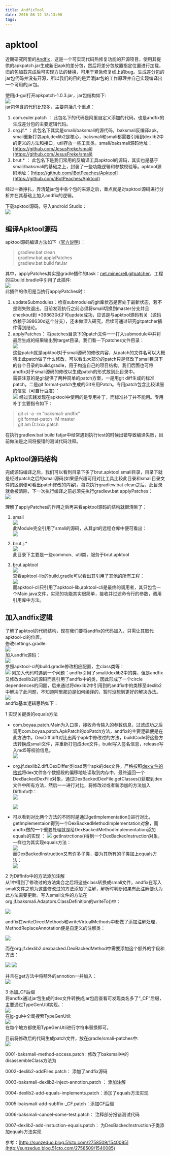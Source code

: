 ```yaml
---
title: AndfixTool
date: 2016-06-12 18:13:00
tags:
---
```

# apktool #
近期研究阿里的[Andfix](https://github.com/alibaba/AndFix)，这是一个可实现代码热修复功能的开源项目，使用其提供的apkpatch.jar生成新旧apk的差分包，然后将差分包放置指定位置进行加载，旧的包加载完成后可实现方法的替换，可用于紧急修复线上的bug。生成差分包的jar包代码并没有开源，所以我们的目的是弄清jar包的工作原理并自己实现编译出一个可用的jar包。  
 
使用jd-gui打开apkpatch-1.0.3.jar，jar包结构如下:  
![](http://i.imgur.com/x44V76U.png)  
jar包包含的代码比较多，主要包括几个重点：  
1.  com.euler.patch ： 此包名下的代码是阿里自定义添加的代码，也是andfix的生成差分包的主要逻辑代码。  
2.  org.jf.* ：此包名下其实是smali/baksmali的源代码，baksmali反编译apk，smali重新打包apk,dexlib2是核心，baksmali和smali都需要引用到dexlib2中的定义的方法和接口，util存放一些工具类。smali/baksmali源码地址：[https://github.com/JesusFreke/smali](https://github.com/JesusFreke/smali)  
3.  brut.* ： 此包名下是我们常用的反编译工具apktool的源码，其实也是基于smali/baksmali的基础之上，封装了一些功能逻辑和参数校验等。apktool源码地址：[https://github.com/iBotPeaches/Apktool](https://github.com/iBotPeaches/Apktool)   


经过一番挣扎，弄清楚jar包中各个包的来源之后，重点就是对apktool源码进行分析并在其基础上加入andfix的逻辑。  

下载apktool源码，导入android Studio：  
![](http://i.imgur.com/yNMTuim.png)

## 编译Apktool源码 ##
apktool源码编译方法如下（[官方说明](http://ibotpeaches.github.io/Apktool/build/)）：

> gradlew.bat clean  
> gradlew.bat applyPatches  
> gradlew.bat build fatJar  

其中，applyPatches其实是gradle插件的task：[net.minecrell.gitpatcher](https://github.com/Minecrell/gitpatcher)，工程的主build.bradle中引用了此插件:  
![](http://i.imgur.com/TUfZYMH.png)  
此插件的作用是当执行applyPatches时：  
1. updateSubmodules：检查submodule的git库状态是否处于最新状态，若不是则失败退出。目前发现执行之前必须将smali切换到master分支并且checkout到 *398630d才可update成功，应该是与apktool源码有关（源码依赖于398630d这个分支），还未做深入研究，后续可通过研究gitpatcher插件得到结论。  
2. applyPatches： 将patches目录下的patch文件一一打入submodule中并将最后生成的结果输出到target目录。我们看一下patches文件目录：  
![](http://i.imgur.com/1GNXJ3H.png)    
这些patch就是apktool对于smali源码的修改内容，从patch的文件名可以大概猜出此patch做了什么修改，可以看出大部分的patch只是修改了smali目录下的各个目录的build.gradle，用于构造自己的项目结构。我们后面也可将andfix对于smali源码的修改以生成patch的形式放到此目录中。  
需要注意的是git提供了两种简单的patch方案，一是用git diff生成的标准patch，二是git format-patch生成的Git专用Patch。专用patch包含比较详细的信息（可自行百度）：  
![](http://i.imgur.com/eIZ5fql.png)
经过实践发现在apktool中使用的是专用补丁，而标准补丁并不能用。专用补丁主要指令如下：  
> git ci -a -m "baksmali-andfix"  
> git format-patch -M master  
> git am D:/xxx.patch  

在执行gradlew.bat build fatjar中经常遇到执行test的时候出错导致编译失败，目前做法是之间将报错的测试代码注释。


## Apktool源码结构 ##
完成源码编译之后，我们可以看到目录下多了brut.apktool.smali目录，目录下就是经过patch之后的smali源码(如果感兴趣可用对比工具比较此目录和smali目录文件的区别便可看出patch修改的内容)。每次执行gradlew.bat clean之后，此目录就会被清除，下一次执行编译之前必须先执行gradlew.bat applyPatches：   
![](http://i.imgur.com/B5Uv75H.png)  

理解了applyPatches的作用之后再来看apktool源码的结构就很清晰了：  

1. smali  
![](http://i.imgur.com/KMmwwtn.png)  
此Module完全引用了smali的源码，从其git的远程仓库中便可看出：  
![](http://i.imgur.com/ZjU4RvV.png)  
2. brut.j.*  
![](http://i.imgur.com/VD1Hi6B.png)  
此目录下主要是一些common、util类，服务于brut.apktool

3. brut.apktool  
![](http://i.imgur.com/R83LfBt.png)   
查看apktool-lib的build.gradle可以看出其引用了其他的所有工程：  
![](http://i.imgur.com/xTd4o4X.png)  
而apktool-cli只引用了apktool-lib,apktool-cli是最终的调用者，其只包含一个Main.java文件，实现的功能其实很简单，接收并过滤命令行的参数，调用引用库中方法。

## 加入andfix逻辑 ##
了解了apktool的代码结构，现在我们要将andfix的代码加入，只需让其取代apktool-ci的位置。  
修改settings.gradle:  
![](http://i.imgur.com/8tikWER.png)  
加入andfix源码：  
![](http://i.imgur.com/rfbPkLm.png)  
参照apktool-ci的build.gradle修改相应配置，主class类等：  
![](http://i.imgur.com/W7yTNEY.png)
刚加入代码时遇到一个问题：andfix引用了smali/dexlib2中的类，但是andfix又修改dexlib2的源码而且引用了andfix中的类，因此形成了一个circle dependences的问题，后来通过将dexlib2中引用到的andfix中的类移至dexlib2中解决了此问题，不知道阿里那边是如何编译的，暂时没想到更好的解决办法。  
![](http://i.imgur.com/g9fngSY.png)  
andfix基本逻辑思路如下：  

1 实现关键类的equals方法  

- com.boyaa.patch.Main为入口类，接收命令输入的参数信息，过滤成功之后调用com.boyaa.patch.ApkPatch的doPatch方法，andfix的主要逻辑便是在此方法中。DexDiff.diff对比出两个apk中修改过的方法，buildCode将这些方法转换成smali文件，并重新打包成dex文件，build写入签名信息，release写入md5等校验信息。    
![](http://i.imgur.com/kzkg1Ht.png)  
- org.jf.dexlib2.diff.DexDiffer类load两个apk的dex文件，严格按照[dex文件的格式](https://source.android.com/devices/tech/dalvik/dex-format.html "dex文件格式")将dex文件各个数据段的偏移地址读取到内存中，最终返回一个DexBackedDexFile对象，通过DexBackedDexFile.getClasses()获取到dex文件中所有方法，然后一一进行对比，将修改过或者新添加的方法加入DiffInfo中：  
![](http://i.imgur.com/3VCiXX2.png)  

	![](http://i.imgur.com/LYK2he3.png)
- 可以看到对比两个方法的不同时是通过getImplementation()进行对比，getImplementaion得到一个DexBackedMethodImplementation对象，而andfix做的一个重要处理就是给DexBackedMethodImplementation添加equals的实现 ： 
![](http://i.imgur.com/h7fc811.png)
getInstrctions()得到一个DexBackedInstruction对象，一样也为其实现equals方法：  
![](http://i.imgur.com/9e8ezFI.png)  
而DexBackedInstruction又有许多子类，要为其所有的子类加上equals方法：  
![](http://i.imgur.com/jQKyZU3.png)

2 为DiffInfo中的方法添加注解   
从1中得到了修改过的方法集合之后将这些class转换成smali文件，andfix在写入smali文件之前为这些修改过的方法添加了注解，解析时判断如果有此注解便认为此方法需要更新。写入smali文件的方法在org.jf.baksmali.Adaptors.ClassDefinition的writeTo()中：  

![](http://i.imgur.com/JJ26eQq.png)  

andfix在writeDirectMethods和writeVirtualMethods中都做了添加注解处理，MethodReplaceAnnotation便是自定义的注解类：

![](http://i.imgur.com/QJyZqj1.png)  


而在org.jf.dexlib2.dexbacked.DexBackedMethod中需要添加这个额外的字段和方法：  

![](http://i.imgur.com/uFxJmdO.png)
![](http://i.imgur.com/PQ7JOAV.png)  

并且在get方法中将额外的annotion一并加入：  
![](http://i.imgur.com/0yz2mvO.png)  


3 添加_CF后缀  
将andfix通过jar包生成的dex文件转换成jar包后查看可发现类名多了“_CF”后缀，主要通过TypeGenUtil实现。：  
![](http://i.imgur.com/Rj25yPg.png)  
在jg-gui中全局搜索TypeGenUtil:  
![](http://i.imgur.com/nFGKcsL.png)  
在每个地方都使用TypeGenUtil进行字符串替换即可。


目前将修改后的代码生成patch文件，放在gradle/smali-patches中:  
![](http://i.imgur.com/TbZpAC0.png)

0001-baksmali-method-access.patch : 修改了baksmali中的disassembleClass方法为

0002-dexlib2-addFiles.patch： 添加了andfix源码

0003-baksmali-dexlib2-inject-annotion.patch ： 添加注解

0004-dexlib2-add-equals-implements.patch：添加了equals方法实现

0005-baksmali-add-subffix-_CF.patch：添加CF后缀

0006-baksmali-cancel-some-test.patch： 注释部分报错测试代码

0007-dexlib2-add-instuction-equals.patch： 为DexBackedInstruction子类添加equals方法实现

参考：[http://sunzeduo.blog.51cto.com/2758509/1540085](http://sunzeduo.blog.51cto.com/2758509/1540085)
